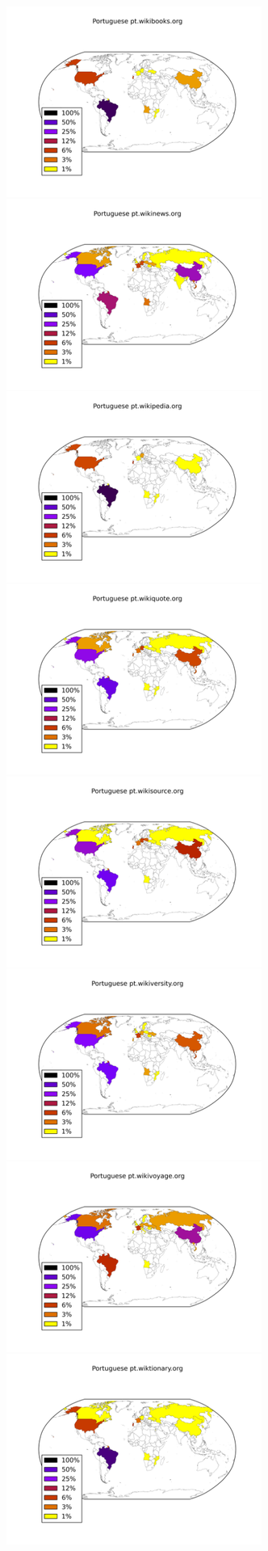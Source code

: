 ![](/images/Portuguese-pt.wikibooks.org.png)
![](/images/Portuguese-pt.wikinews.org.png)
![](/images/Portuguese-pt.wikipedia.org.png)
![](/images/Portuguese-pt.wikiquote.org.png)
![](/images/Portuguese-pt.wikisource.org.png)
![](/images/Portuguese-pt.wikiversity.org.png)
![](/images/Portuguese-pt.wikivoyage.org.png)
![](/images/Portuguese-pt.wiktionary.org.png)
